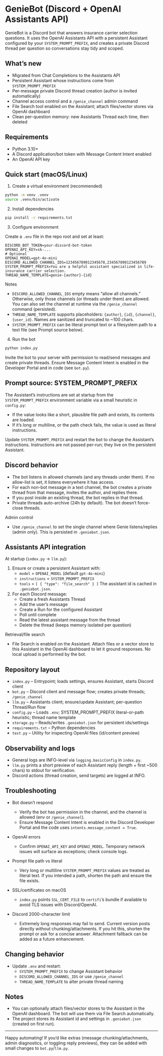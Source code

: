 # GenieBot (Discord + OpenAI Assistants API)

GenieBot is a Discord bot that answers insurance carrier selection questions. It uses the OpenAI Assistants API with a persistent Assistant configured by your `SYSTEM_PROMPT_PREFIX`, and creates a private Discord thread per question so conversations stay tidy and scoped.

## What’s new

- Migrated from Chat Completions to the Assistants API
- Persistent Assistant whose instructions come from `SYSTEM_PROMPT_PREFIX`
- Per-message private Discord thread creation (author is invited automatically)
- Channel access control and a `/genie_channel` admin command
- File Search tool enabled on the Assistant; attach files/vector stores via OpenAI dashboard
- Clean per-question memory: new Assistants Thread each time, then deleted

## Requirements

- Python 3.10+
- A Discord application/bot token with Message Content Intent enabled
- An OpenAI API key

## Quick start (macOS/Linux)

1) Create a virtual environment (recommended)

```bash
python -m venv .venv
source .venv/bin/activate
```

2) Install dependencies

```bash
pip install -r requirements.txt
```

3) Configure environment

Create a `.env` file in the repo root and set at least:

```env
DISCORD_BOT_TOKEN=your-discord-bot-token
OPENAI_API_KEY=sk-...
# Optional
OPENAI_MODEL=gpt-4o-mini
DISCORD_ALLOWED_CHANNEL_IDS=123456789012345678,234567890123456789
SYSTEM_PROMPT_PREFIX=You are a helpful assistant specialized in life-insurance carrier selection.
THREAD_NAME_TEMPLATE=genie-{author}-{id}
```

Notes
- `DISCORD_ALLOWED_CHANNEL_IDS` empty means “allow all channels.” Otherwise, only those channels (or threads under them) are allowed. You can also set the channel at runtime via the `/genie_channel` command (persisted).
- `THREAD_NAME_TEMPLATE` supports placeholders: `{author}`, `{id}`, `{channel}`, `{user_id}`. Names are sanitized and truncated to ~100 chars.
- `SYSTEM_PROMPT_PREFIX` can be literal prompt text or a filesystem path to a text file (see Prompt source below).

4) Run the bot

```bash
python index.py
```

Invite the bot to your server with permission to read/send messages and create private threads. Ensure Message Content Intent is enabled in the Developer Portal and in code (see `bot.py`).

## Prompt source: SYSTEM_PROMPT_PREFIX

The Assistant’s instructions are set at startup from the `SYSTEM_PROMPT_PREFIX` environment variable via a small heuristic in `config.py`:

- If the value looks like a short, plausible file path and exists, its contents are loaded.
- If it’s long or multiline, or the path check fails, the value is used as literal instructions.

Update `SYSTEM_PROMPT_PREFIX` and restart the bot to change the Assistant’s instructions. Instructions are not passed per-run; they live on the persistent Assistant.

## Discord behavior

- The bot listens in allowed channels (and any threads under them). If no allow-list is set, it listens everywhere it has access.
- For each non-bot message in a text channel, the bot creates a private thread from that message, invites the author, and replies there.
- If you post inside an existing thread, the bot replies in that thread.
- Private threads auto-archive (24h by default). The bot doesn’t force-close threads.

Admin control
- Use `/genie_channel` to set the single channel where Genie listens/replies (admin only). This is persisted in `.geniebot.json`.

## Assistants API integration

At startup (`index.py` → `llm.py`):
1) Ensure or create a persistent Assistant with:
   - `model` = `OPENAI_MODEL` (default `gpt-4o-mini`)
   - `instructions` = `SYSTEM_PROMPT_PREFIX`
   - `tools` = `[ { "type": "file_search" } ]`
   The assistant id is cached in `.geniebot.json`.
2) For each Discord message:
   - Create a fresh Assistants Thread
   - Add the user’s message
   - Create a Run for the configured Assistant
   - Poll until complete
   - Read the latest assistant message from the thread
   - Delete the thread (keeps memory isolated per question)

Retrieval/file search
- File Search is enabled on the Assistant. Attach files or a vector store to this Assistant in the OpenAI dashboard to let it ground responses. No local upload is performed by the bot.

## Repository layout

- `index.py` – Entrypoint; loads settings, ensures Assistant, starts Discord client
- `bot.py` – Discord client and message flow; creates private threads; `/genie_channel`
- `llm.py` – Assistants client; ensure/update Assistant; per-question Thread/Run flow
- `config.py` – Loads `.env`; SYSTEM_PROMPT_PREFIX literal-or-path heuristic; thread name template
- `storage.py` – Reads/writes `.geniebot.json` for persistent ids/settings
- `requirements.txt` – Python dependencies
- `test.py` – Utility for inspecting OpenAI files (id/content preview)

## Observability and logs

- General logs are INFO-level via `logging.basicConfig` in `index.py`.
- `llm.py` prints a short preview of each Assistant reply (length + first ~500 chars) to stdout for verification.
- Discord actions (thread creation, send targets) are logged at INFO.

## Troubleshooting

- Bot doesn’t respond
  - Verify the bot has permission in the channel, and the channel is allowed (env or `/genie_channel`).
  - Ensure Message Content Intent is enabled in the Discord Developer Portal and the code uses `intents.message_content = True`.

- OpenAI errors
  - Confirm `OPENAI_API_KEY` and `OPENAI_MODEL`. Temporary network issues will surface as exceptions; check console logs.

- Prompt file path vs literal
  - Very long or multiline `SYSTEM_PROMPT_PREFIX` values are treated as literal text. If you intended a path, shorten the path and ensure the file exists.

- SSL/certificates on macOS
  - `index.py` points `SSL_CERT_FILE` to `certifi`’s bundle if available to avoid TLS issues with Discord/OpenAI.

- Discord 2000-character limit
  - Extremely long responses may fail to send. Current version posts directly without chunking/attachments. If you hit this, shorten the prompt or ask for a concise answer. Attachment fallback can be added as a future enhancement.

## Changing behavior

- Update `.env` and restart:
  - `SYSTEM_PROMPT_PREFIX` to change Assistant behavior
  - `DISCORD_ALLOWED_CHANNEL_IDS` or use `/genie_channel`
  - `THREAD_NAME_TEMPLATE` to alter private thread naming

## Notes

- You can optionally attach files/vector stores to the Assistant in the OpenAI dashboard. The bot will use them via File Search automatically.
- The project stores its Assistant id and settings in `.geniebot.json` (created on first run).

---

Happy automating! If you’d like extras (message chunking/attachments, admin diagnostics, or toggling reply previews), they can be added with small changes to `bot.py`/`llm.py`.
